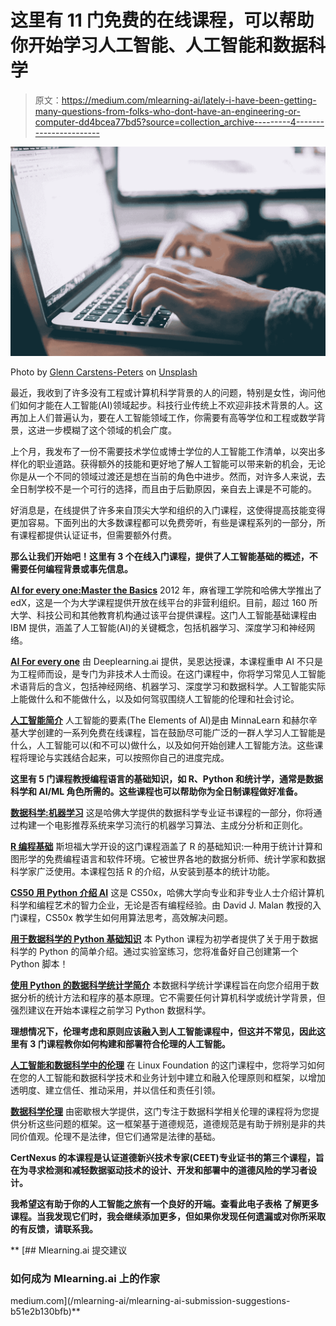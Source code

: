 # 这里有 11 门免费的在线课程，可以帮助你开始学习人工智能、人工智能和数据科学

> 原文：<https://medium.com/mlearning-ai/lately-i-have-been-getting-many-questions-from-folks-who-dont-have-an-engineering-or-computer-dd4bcea77bd5?source=collection_archive---------4----------------------->

![](img/33bfe9340b11977638a3feec88f071f0.png)

Photo by [Glenn Carstens-Peters](https://unsplash.com/@glenncarstenspeters?utm_source=unsplash&utm_medium=referral&utm_content=creditCopyText) on [Unsplash](https://unsplash.com/s/photos/learn?utm_source=unsplash&utm_medium=referral&utm_content=creditCopyText)

最近，我收到了许多没有工程或计算机科学背景的人的问题，特别是女性，询问他们如何才能在人工智能(AI)领域起步。科技行业传统上不欢迎非技术背景的人。这再加上人们普遍认为，要在人工智能领域工作，你需要有高等学位和工程或数学背景，这进一步模糊了这个领域的机会广度。

上个月，我发布了一份不需要技术学位或博士学位的人工智能工作清单，以突出多样化的职业道路。获得额外的技能和更好地了解人工智能可以带来新的机会，无论你是从一个不同的领域过渡还是想在当前的角色中进步。然而，对许多人来说，去全日制学校不是一个可行的选择，而且由于后勤原因，亲自去上课是不可能的。

好消息是，在线提供了许多来自顶尖大学和组织的入门课程，这使得提高技能变得更加容易。下面列出的大多数课程都可以免费旁听，有些是课程系列的一部分，所有课程都提供认证证书，但需要额外付费。

**那么让我们开始吧！这里有 3 个在线入门课程，提供了人工智能基础的概述，不需要任何编程背景或事先信息。**

[**AI for every one:Master the Basics**](https://www.edx.org/course/artificial-intelligence-for-everyone)
2012 年，麻省理工学院和哈佛大学推出了 edX，这是一个为大学课程提供开放在线平台的非营利组织。目前，超过 160 所大学、科技公司和其他教育机构通过该平台提供课程。这门人工智能基础课程由 IBM 提供，涵盖了人工智能(AI)的关键概念，包括机器学习、深度学习和神经网络。

[**AI For every one**](https://www.coursera.org/learn/ai-for-everyone)
由 Deeplearning.ai 提供，吴恩达授课，本课程重申 AI 不只是为工程师而设，是专门为非技术人士而设。在这门课程中，你将学习常见人工智能术语背后的含义，包括神经网络、机器学习、深度学习和数据科学。人工智能实际上能做什么和不能做什么，以及如何驾驭围绕人工智能的伦理和社会讨论。

[**人工智能简介**](https://course.elementsofai.com/)
人工智能的要素(The Elements of AI)是由 MinnaLearn 和赫尔辛基大学创建的一系列免费在线课程，旨在鼓励尽可能广泛的一群人学习人工智能是什么，人工智能可以(和不可以)做什么，以及如何开始创建人工智能方法。这些课程将理论与实践结合起来，可以按照你自己的进度完成。

**这里有 5 门课程教授编程语言的基础知识，如 R、Python 和统计学，通常是数据科学和 AI/ML 角色所需的。这些课程也可以帮助你为全日制课程做好准备。**

[**数据科学:机器学习**](https://www.edx.org/course/data-science-machine-learning)
这是哈佛大学提供的数据科学专业证书课程的一部分，你将通过构建一个电影推荐系统来学习流行的机器学习算法、主成分分析和正则化。

[**R 编程基础**](https://online.stanford.edu/courses/xfds112-r-programming-fundamentals)
斯坦福大学开设的这门课程涵盖了 R 的基础知识:一种用于统计计算和图形学的免费编程语言和软件环境。它被世界各地的数据分析师、统计学家和数据科学家广泛使用。本课程包括 R 的介绍，从安装到基本的统计功能。

[**CS50 用 Python 介绍 AI**](https://www.edx.org/course/introduction-computer-science-harvardx-cs50x)
这是 CS50x，哈佛大学向专业和非专业人士介绍计算机科学和编程艺术的智力企业，无论是否有编程经验。由 David J. Malan 教授的入门课程，CS50x 教学生如何用算法思考，高效解决问题。

[**用于数据科学的 Python 基础知识**](https://www.edx.org/course/python-basics-for-data-science)
本 Python 课程为初学者提供了关于用于数据科学的 Python 的简单介绍。通过实验室练习，您将准备好自己创建第一个 Python 脚本！

[**使用 Python 的数据科学统计学简介**](https://www.edx.org/course/introduction-to-statistics-for-data-science-using-python)
本数据科学统计学课程旨在向您介绍用于数据分析的统计方法和程序的基本原理。它不需要任何计算机科学或统计学背景，但强烈建议在开始本课程之前学习 Python 数据科学。

**理想情况下，伦理考虑和原则应该融入到人工智能课程中，但这并不常见，因此这里有 3 门课程教你如何构建和部署符合伦理的人工智能。**

[**人工智能和数据科学中的伦理**](https://www.edx.org/course/ethics-in-ai-and-data-science)
在 Linux Foundation 的这门课程中，您将学习如何在您的人工智能和数据科学技术和业务计划中建立和融入伦理原则和框架，以增加透明度、建立信任、推动采用，并以信任和责任引领。

[**数据科学伦理**](https://www.edx.org/course/data-science-ethics)
由密歇根大学提供，这门专注于数据科学相关伦理的课程将为您提供分析这些问题的框架。这一框架基于道德规范，道德规范是有助于辨别是非的共同价值观。伦理不是法律，但它们通常是法律的基础。

[](https://www.coursera.org/learn/detect-mitigate-ethical-risks) **CertNexus 的本课程是认证道德新兴技术专家(CEET)专业证书的第三个课程，旨在为寻求检测和减轻数据驱动技术的设计、开发和部署中的道德风险的学习者设计。**

**我希望这有助于你的人工智能之旅有一个良好的开端。查看此电子表格 了解更多课程。当我发现它们时，我会继续添加更多，但如果你发现任何遗漏或对你所采取的有反馈，请联系我。**

**[](/mlearning-ai/mlearning-ai-submission-suggestions-b51e2b130bfb) [## Mlearning.ai 提交建议

### 如何成为 Mlearning.ai 上的作家

medium.com](/mlearning-ai/mlearning-ai-submission-suggestions-b51e2b130bfb)**